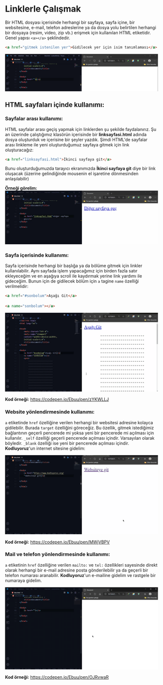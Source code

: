 # Linklerle Çalışmak

Bir HTML dosyası içerisinde herhangi bir sayfaya, sayfa içine, bir websitesine, e-mail, telefon adreslerine ya da dosya yolu belirtilen herhangi bir dosyaya (resim, video, zip vb.) erişmek için kullanılan HTML etiketidir. Genel yapısı `<a></a>` şeklindedir.

```html
<a href="gitmek istenilen yer">Gidilecek yer için isim tanımlaması</a>
```

![a-tagi](https://raw.githubusercontent.com/Kodluyoruz/taskforce/main/html/linklerle-calismak/figures/a-tagi.png)

## HTML sayfaları içinde kullanımı:

### Sayfalar arası kullanımı: 
HTML sayfalar arası geçiş yapmak için linklerden şu şekilde faydalanırız. Şu an üzerinde çalıştığımız klasörün içerisinde bir **linksayfasi.html** adında dosya oluşturduk ve içerisine bir şeyler yazdık. Şimdi HTML'de sayfalar arası linkleme ile yeni oluşturduğumuz sayfaya gitmek için link oluşturacağız: 

```html
<a href="linksayfasi.html">İkinci sayfaya git</a>
```

Bunu oluşturduğumuzda tarayıcı ekranımızda  **İkinci sayfaya git** diye bir link oluşacak (üzerine gelindiğinde mousenin el işaretine dönmesinden anlaşılabilir)

**Örneği görelim:**
![sayfalar-arasi-link](https://raw.githubusercontent.com/Kodluyoruz/taskforce/main/html/linklerle-calismak/figures/sayfalar-arasi-link.gif)

### Sayfa içerisinde kullanımı: 
Sayfa içerisinde herhangi bir başlığa ya da bölüme gitmek için linkler kullanılabilir. Aynı sayfada işlem yapacağımız için birden fazla satır ekleyeceğim ve en aşağıya scroll ile kaydırmak yerine link yardımı ile gideceğim. Bunun için de gidilecek bölüm için `a` tagine `name` özelliği verilmelidir:

```html
<a href="#sonbolum">Aşağı Git</a>

<a name="sonbolum"></a>
```

![sayfaici-link](https://raw.githubusercontent.com/Kodluyoruz/taskforce/main/html/linklerle-calismak/figures/sayfaici-link.gif)

**Kod örneği:** https://codepen.io/Ebuu/pen/zYKWLLJ


### Website yönlendirmesinde kullanımı: 
`a` etiketinde `href` özelliğine verilen herhangi bir websitesi adresine kolayca gidilebilir. Burada `target` özelliğini göreceğiz. Bu özellik, gitmek istediğimiz bağlantının geçerli pencerede mi yoksa yeni bir pencerede mi açılması için kullanılır. `_self` özelliği geçerli pencerede açılması içindir. Varsayılan olarak böyledir. `_blank` özelliği ise yeni bir pencerede açılması içindir. **Kodluyoruz**'un internet sitesine gidelim:

![website-link](https://raw.githubusercontent.com/Kodluyoruz/taskforce/main/html/linklerle-calismak/figures/website-link.gif)

**Kod örneği:** https://codepen.io/Ebuu/pen/MWjVBPV

### Mail ve telefon yönlendirmesinde kullanımı: 
`a` etiketinin `href` özelliğine verilen `mailto:` ve `tel:` özellikleri sayesinde direkt olarak herhangi bir e-mail adresine posta gönderilebilir ya da geçerli bir telefon numarası aranabilir. **Kodluyoruz**'un e-mailine gidelim ve rastgele bir numaraya gidelim.

![mail-tel](https://raw.githubusercontent.com/Kodluyoruz/taskforce/main/html/linklerle-calismak/figures/mail-tel.gif)

**Kod örneği:** https://codepen.io/Ebuu/pen/OJRvwaR